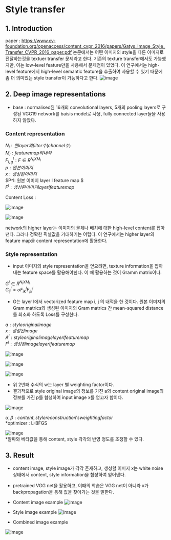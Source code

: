 # Style transfer

## 1. Introduction
 paper : https://www.cv-foundation.org/openaccess/content_cvpr_2016/papers/Gatys_Image_Style_Transfer_CVPR_2016_paper.pdf
 논문에서는 어떤 이미지의 style을 다른 이미지로 전달하는것을 textuer transfer 문제라고 한다.
 기존의 texture transfer에서도 가능했지만, 이는 low-level feature만을 사용해서 문제점이 있었다.
 이 연구에서는 high-level feature에서 high-level semantic feature을 추출하여 사용할 수 있기 때문에 좀 더 의미있는 style transfer이 가능하다고 한다.
 ![image](https://user-images.githubusercontent.com/102507688/185020424-a3dfb0a1-a830-4cec-a1ab-8b9c1ca5f537.png)

## 2. Deep image representations
  * base : normalised된 16개의 convolutional layers, 5개의 pooling layers로 구성된 VGG19 network를 baisis model로 사용, fully connected layer들을 사용하지 않았다.
  
  ### Content representation
   $N_l : 한 layer의 filter 수(channel 수)$   
   $M_l : feature map의 내적$  
   $F^l_{i,g} : F \in R^{N_lXM_l}$  
   $p : 원본 이미지$  
   $x : 생성된 이미지$     
   $P^l: 원본 이미지 layer l feature map $  
   $F^l : 생성된 이미지 layer l feature map$  
 
 
 Content Loss : 
 
 ![image](https://user-images.githubusercontent.com/102507688/185025370-7d4d1b91-47ea-4185-830b-a19f23f0683f.png)  
 
 
 ![image](https://user-images.githubusercontent.com/102507688/185032861-b5f1ee9b-5f13-4ea6-b130-6598f049b9c1.png)

 network의 higher layer는 이미지의 물체나 배치에 대한 high-level content를 잡아낸다. 그러나 정확한 픽셀값을 기대하기는 어렵다.
 이 연구에서는 higher layer의 feature map을 content representation에 활용한다.
 
 ### Style representation
 * input 이미지의 style representation을 얻으려면, texture information을 잡아내는 feature space를 활용해야한다.
 이 때 활용하는 것이 Gramm matrix이다.
 
 $G^l \in R^{N_lXM_l}$  
 $G^l_{ij} = \sigma F^l_{ik}F^l_{jk}$  
 
 
 * G는 layer l에서 vectorized feature map i, j 의 내적을 한 것이다.
 원본 이미지의 Gram matrics와 생성된 이미지의 Gram matrics 간 mean-squared distance를 최소화 하도록 Loss를 구성한다.
 
$a : style original image$  
$x : 생성된 image$  
$A^l : style original image layer l feature map$  
$F^l : 생성된 image layer l feature map$  

![image](https://user-images.githubusercontent.com/102507688/185036722-2254f37f-1a7f-4de8-ae54-0180f0266af3.png)


![image](https://user-images.githubusercontent.com/102507688/185036763-0e56b1c0-5892-489f-a057-dca43e15273c.png)  


![image](https://user-images.githubusercontent.com/102507688/185040342-b20763a3-3d21-4ffc-bae2-2a2ed8cdd2d4.png)  


* 위 2번째 수식의 w는 layer 별 weighting factor이다.
* 결과적으로 style original image의 정보를 가진 a와 content original image의 정보를 가진 p를 합성하여 input image x를 얻고자 함이다.  

![image](https://user-images.githubusercontent.com/102507688/185041133-820eca2b-5c7b-459a-b33d-d89984c00e16.png)  

$\alpha, \beta : content, style reconstruction's weighting factor$  
*optimizer : L-BFGS

![image](https://user-images.githubusercontent.com/102507688/185040500-73c56268-395d-4d34-8189-b34c24f993c0.png)  
*알파와 베타값을 통해 content, style 각각의 반영 정도를 조정할 수 있다.

## 3. Result
  

* content image, style image가 각각 존재하고, 생성할 이미지 x는 white noise 상태에서 content, style information을 합성하여 얻어낸다.
* pretrained VGG net을 활용하고, 이때의 학습은 VGG net이 아니라 x가 backpropagation을 통해 값을 찾아가는 것을 말한다.  
* Content image example
![image](https://user-images.githubusercontent.com/102507688/185042655-fcf83688-df7a-4c10-bf19-3c00a7eb077f.png)  

* Style image example
![image](https://user-images.githubusercontent.com/102507688/185042700-74cbffdd-8363-4666-90a7-48cc66aa5235.png)  

* Combined image example
  
![image](https://user-images.githubusercontent.com/102507688/185041839-c822c185-bd80-4c91-8c6e-f999fb5a67aa.png)
